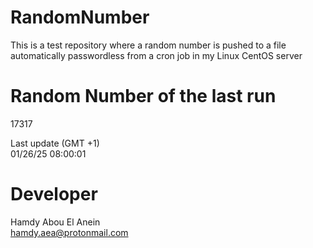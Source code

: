 # RandomNumber    
This is a test repository where a random number is pushed to a file automatically passwordless from a cron job in my Linux CentOS server    
# Random Number of the last run   
17317
      
Last update (GMT +1)    
01/26/25 08:00:01
# Developer    
Hamdy Abou El Anein   
hamdy.aea@protonmail.com
